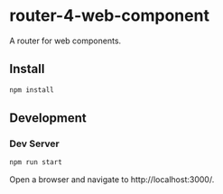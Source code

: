 # router-4-web-component

A router for web components.

## Install

```sh
npm install
```

## Development

### Dev Server

```sh
npm run start
```

Open a browser and navigate to http://localhost:3000/.
